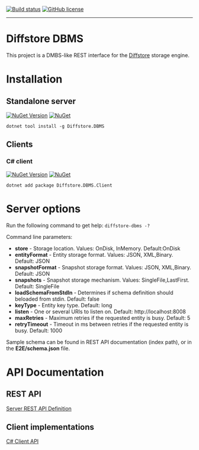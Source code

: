 [![Build status](https://ci.appveyor.com/api/projects/status/3g1irn5yu15i0334?svg=true)](https://ci.appveyor.com/project/RaZeR-RawByte/diffstore-dbms) [![GitHub license](https://img.shields.io/github/license/RaZeR-RBI/diffstore-dbms.svg)](https://github.com/RaZeR-RBI/diffstore-dbms/blob/master/LICENSE) 

---

# Diffstore DBMS
This project is a DMBS-like REST interface for the [Diffstore](https://github.com/razer-rbi/diffstore) storage engine.

# Installation
## Standalone server
[![NuGet Version](https://img.shields.io/nuget/v/Diffstore.DBMS.svg)](https://www.nuget.org/packages/Diffstore.DBMS) [![NuGet](https://img.shields.io/nuget/dt/Diffstore.DBMS.svg)](https://www.nuget.org/packages/Diffstore.DBMS)
```
dotnet tool install -g Diffstore.DBMS
```

## Clients
### C# client
[![NuGet Version](https://img.shields.io/nuget/v/Diffstore.DBMS.Client.svg)](https://www.nuget.org/packages/Diffstore.DBMS.Client) [![NuGet](https://img.shields.io/nuget/dt/Diffstore.DBMS.Client.svg)](https://www.nuget.org/packages/Diffstore.DBMS.Client)

```
dotnet add package Diffstore.DBMS.Client
```

# Server options
Run the following command to get help:
```diffstore-dbms -?```

Command line parameters:

* **store** - Storage location. Values: OnDisk, InMemory. Default:OnDisk
* **entityFormat** - Entity storage format. Values: JSON, XML,Binary. Default: JSON
* **snapshotFormat** - Snapshot storage format. Values: JSON, XML,Binary. Default: JSON
* **snapshots** - Snapshot storage mechanism. Values: SingleFile,LastFirst. Default: SingleFile
* **loadSchemaFromStdIn** - Determines if schema definition should beloaded from stdin. Default: false
* **keyType** - Entity key type. Default: long
* **listen** - One or several URIs to listen on. Default: http://localhost:8008
* **maxRetries** - Maximum retries if the requested entity is busy. Default: 5
* **retryTimeout** - Timeout in ms between retries if the requested entity is busy. Default: 1000

Sample schema can be found in REST API documentation (index path), or in the **E2E/schema.json** file.

# API Documentation
## REST API
[Server REST API Definition](https://razer-rbi.github.io/diffstore-dbms/rest-api/)

## Client implementations
[C# Client API](docs/net-client-api/index.md)

